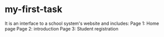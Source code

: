 # my-first-task
It is an interface to a school system's website and includes:
Page 1:
Home page
Page 2:
introduction
Page 3:
Student registration
